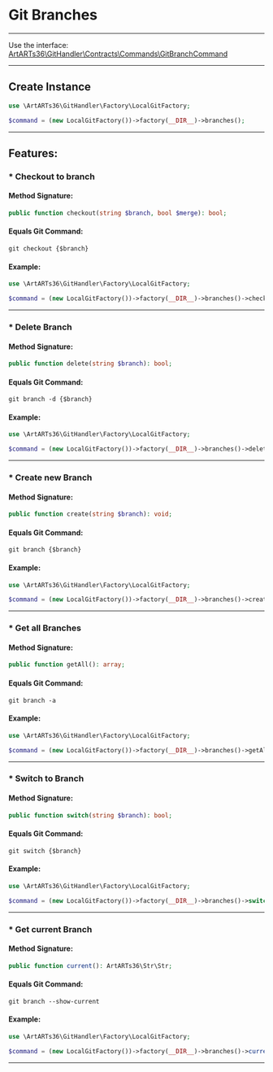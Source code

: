 # Git Branches

---

Use the interface: [ArtARTs36\GitHandler\Contracts\Commands\GitBranchCommand](/Users/artem/PhpstormProjects/artarts36/libraries/git/src/Contracts/Commands/GitBranchCommand.php)

---

## Create Instance

```php
use \ArtARTs36\GitHandler\Factory\LocalGitFactory;

$command = (new LocalGitFactory())->factory(__DIR__)->branches();
```

---

## Features:

### * Checkout to branch

#### Method Signature:



```php
public function checkout(string $branch, bool $merge): bool;
```

#### Equals Git Command:

`git checkout {$branch}`

#### Example:

```php
use \ArtARTs36\GitHandler\Factory\LocalGitFactory;

$command = (new LocalGitFactory())->factory(__DIR__)->branches()->checkout('master', true);
```

---
### * Delete Branch

#### Method Signature:



```php
public function delete(string $branch): bool;
```

#### Equals Git Command:

`git branch -d {$branch}`

#### Example:

```php
use \ArtARTs36\GitHandler\Factory\LocalGitFactory;

$command = (new LocalGitFactory())->factory(__DIR__)->branches()->delete('master');
```

---
### * Create new Branch

#### Method Signature:



```php
public function create(string $branch): void;
```

#### Equals Git Command:

`git branch {$branch}`

#### Example:

```php
use \ArtARTs36\GitHandler\Factory\LocalGitFactory;

$command = (new LocalGitFactory())->factory(__DIR__)->branches()->create('master');
```

---
### * Get all Branches

#### Method Signature:



```php
public function getAll(): array;
```

#### Equals Git Command:

`git branch -a`

#### Example:

```php
use \ArtARTs36\GitHandler\Factory\LocalGitFactory;

$command = (new LocalGitFactory())->factory(__DIR__)->branches()->getAll();
```

---
### * Switch to Branch

#### Method Signature:



```php
public function switch(string $branch): bool;
```

#### Equals Git Command:

`git switch {$branch}`

#### Example:

```php
use \ArtARTs36\GitHandler\Factory\LocalGitFactory;

$command = (new LocalGitFactory())->factory(__DIR__)->branches()->switch('master');
```

---
### * Get current Branch

#### Method Signature:



```php
public function current(): ArtARTs36\Str\Str;
```

#### Equals Git Command:

`git branch --show-current`

#### Example:

```php
use \ArtARTs36\GitHandler\Factory\LocalGitFactory;

$command = (new LocalGitFactory())->factory(__DIR__)->branches()->current();
```

---
